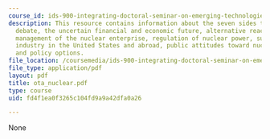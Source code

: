 ```yaml
---
course_id: ids-900-integrating-doctoral-seminar-on-emerging-technologies-fall-2005
description: This resource contains information about the seven sides to the nuclear
  debate, the uncertain financial and economic future, alternative reactor systems,
  management of the nuclear enterprise, regulation of nuclear power, survival of nuclear
  industry in the United States and abroad, public attitudes toward nuclear power
  and policy options.
file_location: /coursemedia/ids-900-integrating-doctoral-seminar-on-emerging-technologies-fall-2005/fd4f1ea0f3265c104fd9a9a42dfa0a26_ota_nuclear.pdf
file_type: application/pdf
layout: pdf
title: ota_nuclear.pdf
type: course
uid: fd4f1ea0f3265c104fd9a9a42dfa0a26

---
```

None